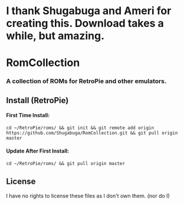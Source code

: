 # I thank Shugabuga and Ameri for creating this. Download takes a while, but amazing.

# RomCollection
### A collection of ROMs for RetroPie and other emulators.



## Install (RetroPie)

#### First Time Install:

`cd ~/RetroPie/roms/ && git init && git remote add origin https://github.com/Shugabuga/RomCollection.git && git pull origin master`

#### Update After First Install:

`cd ~/RetroPie/roms/ && git pull origin master`

## License

I have no rights to license these files as I don't own them.
(nor do I)
